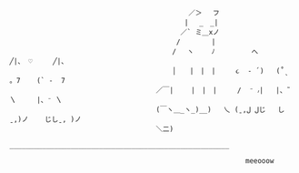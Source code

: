                                                                               
                                                ／＞　 フ
                                               | 　_　_| 
                                              ／` ミ＿xノ 
                                             /　　　　 |
                                            /　 ヽ　　 ﾉ         へ       ╱|、 ♡     ╱|、
                                            │　　|　|　|     ૮  - ՛)   (˚ˎ 。7    (` -  7
                                        ／￣|　　 |　|　|     /  ⁻ ៸|   |、˜ 〵     |、⁻ 〵
                                        (￣ヽ＿_ヽ_)__)   乀 (ˍ,ل لじ   しˍ,)ノ    じしˍ, )ノ 
                                        ＼二)
                                        ______________________________________________________
                                        
                                                              meeooow

